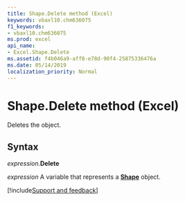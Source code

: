 ```yaml
---
title: Shape.Delete method (Excel)
keywords: vbaxl10.chm636075
f1_keywords:
- vbaxl10.chm636075
ms.prod: excel
api_name:
- Excel.Shape.Delete
ms.assetid: f4b046a9-aff8-e78d-90f4-25875336476a
ms.date: 05/14/2019
localization_priority: Normal
---
```



# Shape.Delete method (Excel)

Deletes the object.


## Syntax

_expression_.**Delete**

_expression_ A variable that represents a **[Shape](Excel.Shape.md)** object.




[!include[Support and feedback](~/includes/feedback-boilerplate.md)]